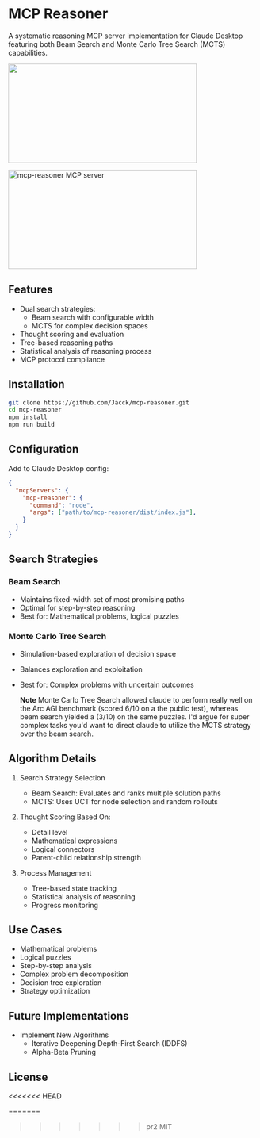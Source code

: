 # MCP Reasoner
A systematic reasoning MCP server implementation for Claude Desktop featuring both Beam Search and Monte Carlo Tree Search (MCTS) capabilities.

<a href="https://glama.ai/mcp/servers/7o94y2zl9v">
  <img width="380" height="200" src="https://glama.ai/mcp/servers/7o94y2zl9v/badge" />
</a>

<a href="https://glama.ai/mcp/servers/g71nwrrr8e"><img width="380" height="200" src="https://glama.ai/mcp/servers/g71nwrrr8e/badge" alt="mcp-reasoner MCP server" /></a>

## Features
- Dual search strategies:
  - Beam search with configurable width
  - MCTS for complex decision spaces
- Thought scoring and evaluation
- Tree-based reasoning paths
- Statistical analysis of reasoning process
- MCP protocol compliance

## Installation
```bash
git clone https://github.com/Jacck/mcp-reasoner.git
cd mcp-reasoner
npm install
npm run build
```

## Configuration
Add to Claude Desktop config:
```json
{
  "mcpServers": {
    "mcp-reasoner": {
      "command": "node",
      "args": ["path/to/mcp-reasoner/dist/index.js"],
    }
  }
}
```

## Search Strategies

### Beam Search
- Maintains fixed-width set of most promising paths
- Optimal for step-by-step reasoning
- Best for: Mathematical problems, logical puzzles

### Monte Carlo Tree Search
- Simulation-based exploration of decision space
- Balances exploration and exploitation
- Best for: Complex problems with uncertain outcomes

  **Note** Monte Carlo Tree Search allowed claude to perform really well on the Arc AGI benchmark (scored 6/10 on a the public test), whereas beam search yielded a (3/10) on the same puzzles.
  I'd argue for super complex tasks you'd want to direct claude to utilize the MCTS strategy over the beam search.

## Algorithm Details
1. Search Strategy Selection
   - Beam Search: Evaluates and ranks multiple solution paths
   - MCTS: Uses UCT for node selection and random rollouts

2. Thought Scoring Based On:
   - Detail level
   - Mathematical expressions
   - Logical connectors
   - Parent-child relationship strength

3. Process Management
   - Tree-based state tracking
   - Statistical analysis of reasoning
   - Progress monitoring

## Use Cases
- Mathematical problems
- Logical puzzles
- Step-by-step analysis
- Complex problem decomposition
- Decision tree exploration
- Strategy optimization

## Future Implementations
- Implement New Algorithms
    - Iterative Deepening Depth-First Search (IDDFS)
    - Alpha-Beta Pruning

## License
<<<<<<< HEAD

=======
>>>>>>> pr2
MIT
